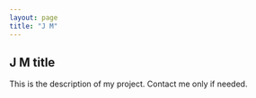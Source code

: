 ```yaml
---
layout: page
title: "J M"
---
```


## J M title
This is the description of my project.
Contact me only if needed.

